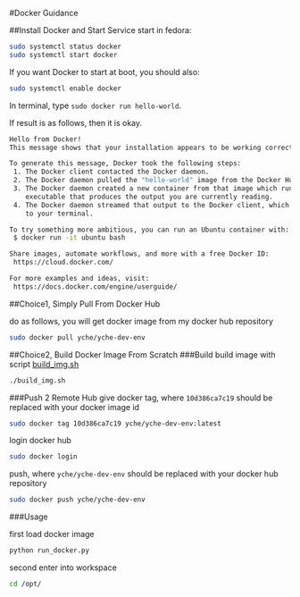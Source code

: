 #Docker Guidance

##Install Docker and Start Service
start in fedora:

```zsh
sudo systemctl status docker
sudo systemctl start docker
```

If you want Docker to start at boot, you should also:

```zsh
sudo systemctl enable docker
```

In terminal, type `sudo docker run hello-world`.

If result is as follows, then it is okay.

```zsh
Hello from Docker!
This message shows that your installation appears to be working correctly.

To generate this message, Docker took the following steps:
 1. The Docker client contacted the Docker daemon.
 2. The Docker daemon pulled the "hello-world" image from the Docker Hub.
 3. The Docker daemon created a new container from that image which runs the
    executable that produces the output you are currently reading.
 4. The Docker daemon streamed that output to the Docker client, which sent it
    to your terminal.

To try something more ambitious, you can run an Ubuntu container with:
 $ docker run -it ubuntu bash

Share images, automate workflows, and more with a free Docker ID:
 https://cloud.docker.com/

For more examples and ideas, visit:
 https://docs.docker.com/engine/userguide/
```

##Choice1, Simply Pull From Docker Hub

do as follows, you will get docker image from my docker hub repository

```zsh
sudo docker pull yche/yche-dev-env
```

##Choice2, Build Docker Image From Scratch 
###Build
build image with script [build_img.sh](build_img.sh)

```zsh
./build_img.sh
```

###Push 2 Remote Hub
give docker tag, where `10d386ca7c19` should be replaced with your docker image id

```zsh
sudo docker tag 10d386ca7c19 yche/yche-dev-env:latest
```

login docker hub

```zsh
sudo docker login
```

push, where `yche/yche-dev-env` should be replaced with your docker hub repository

```zsh
sudo docker push yche/yche-dev-env
```

###Usage

first load docker image

```zsh
python run_docker.py
```

second enter into workspace

```zsh
cd /opt/
```


